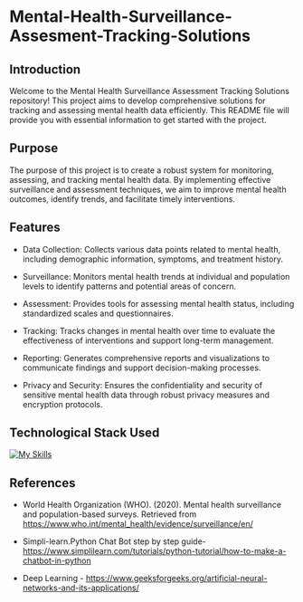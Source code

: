# Mental-Health-Surveillance-Assesment-Tracking-Solutions
## Introduction
Welcome to the Mental Health Surveillance Assessment Tracking Solutions repository! This project aims to develop comprehensive solutions for tracking and assessing mental health data efficiently. This README file will provide you with essential information to get started with the project.

## Purpose
The purpose of this project is to create a robust system for monitoring, assessing, and tracking mental health data. By implementing effective surveillance and assessment techniques, we aim to improve mental health outcomes, identify trends, and facilitate timely interventions.

## Features
* Data Collection: Collects various data points related to mental health, including demographic information, symptoms, and treatment history.

* Surveillance: Monitors mental health trends at individual and population levels to identify patterns and potential areas of concern.

* Assessment: Provides tools for assessing mental health status, including standardized scales and questionnaires.

* Tracking: Tracks changes in mental health over time to evaluate the effectiveness of interventions and support long-term management.

* Reporting: Generates comprehensive reports and visualizations to communicate findings and support decision-making processes.

* Privacy and Security: Ensures the confidentiality and security of sensitive mental health data through robust privacy measures and encryption protocols.

## Technological Stack Used
[![My Skills](https://skillicons.dev/icons?i=bootstrap,html,css,js,python,flask,figma&theme=light)](https://skillicons.dev)

## References
* World Health Organization (WHO). (2020). Mental health surveillance and population-based surveys. Retrieved from https://www.who.int/mental_health/evidence/surveillance/en/

* Simpli-learn.Python Chat Bot step by step guide-                                                                                                                 
https://www.simplilearn.com/tutorials/python-tutorial/how-to-make-a-chatbot-in-python

* Deep Learning -                                                                                                                                                          https://www.geeksforgeeks.org/artificial-neural-networks-and-its-applications/



